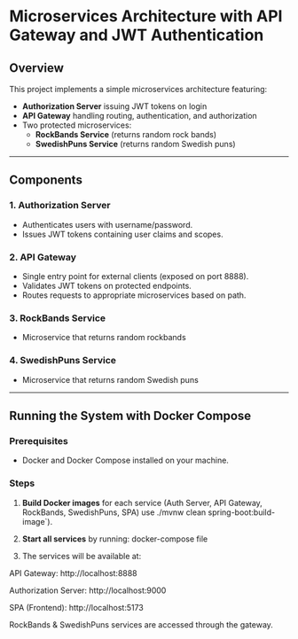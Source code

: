 # Microservices Architecture with API Gateway and JWT Authentication

## Overview

This project implements a simple microservices architecture featuring:

- **Authorization Server** issuing JWT tokens on login
- **API Gateway** handling routing, authentication, and authorization
- Two protected microservices:
  - **RockBands Service** (returns random rock bands)
  - **SwedishPuns Service** (returns random Swedish puns)
---

## Components

### 1. Authorization Server
- Authenticates users with username/password.
- Issues JWT tokens containing user claims and scopes.

### 2. API Gateway
- Single entry point for external clients (exposed on port 8888).
- Validates JWT tokens on protected endpoints.
- Routes requests to appropriate microservices based on path.

### 3. RockBands Service
- Microservice that returns random rockbands

### 4. SwedishPuns Service
- Microservice that returns random Swedish puns


---

## Running the System with Docker Compose

### Prerequisites
- Docker and Docker Compose installed on your machine.

### Steps

1. **Build Docker images** for each service (Auth Server, API Gateway, RockBands, SwedishPuns, SPA) use ./mvnw clean spring-boot:build-image`).

2. **Start all services** by running:
   docker-compose file
3. The services will be available at:

API Gateway: http://localhost:8888

Authorization Server: http://localhost:9000

SPA (Frontend): http://localhost:5173

RockBands & SwedishPuns services are accessed through the gateway.

